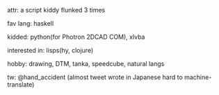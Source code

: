 attr: a script kiddy flunked 3 times

fav lang: haskell

kidded: python(for Photron 2DCAD COM), xlvba

interested in: lisps(hy, clojure)

hobby: drawing, DTM, tanka, speedcube, natural langs

tw: @hand_accident
(almost tweet wrote in Japanese hard to machine-translate)
